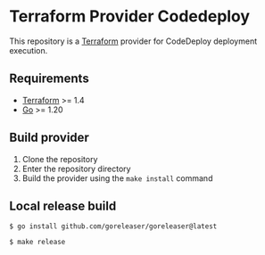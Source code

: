 # Terraform Provider Codedeploy

This repository is a [Terraform](https://www.terraform.io) provider for CodeDeploy deployment execution.

## Requirements

- [Terraform](https://www.terraform.io/downloads.html) >= 1.4
- [Go](https://golang.org/doc/install) >= 1.20

## Build provider

1. Clone the repository
1. Enter the repository directory
1. Build the provider using the `make install` command

## Local release build

```shell
$ go install github.com/goreleaser/goreleaser@latest
```

```shell
$ make release
```
